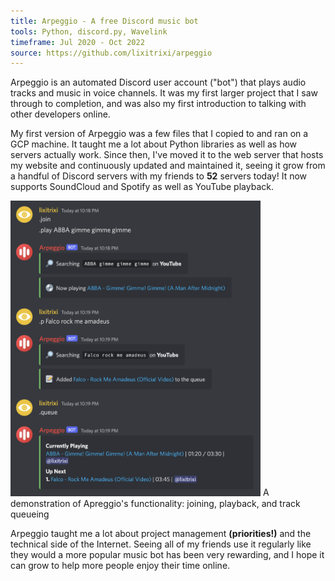 ```yaml
---
title: Arpeggio - A free Discord music bot
tools: Python, discord.py, Wavelink
timeframe: Jul 2020 - Oct 2022
source: https://github.com/lixitrixi/arpeggio
---
```

Arpeggio is an automated Discord user account ("bot") that plays audio tracks and music in voice channels. It was my first larger project that I saw through to completion, and was also my first introduction to talking with other developers online.

My first version of Arpeggio was a few files that I copied to and ran on a GCP machine. It taught me a lot about Python libraries as well as how servers actually work. Since then, I've moved it to the web server that hosts my website and continuously updated and maintained it, seeing it grow from a handful of Discord servers with my friends to <b>52</b> servers today! It now supports SoundCloud and Spotify as well as YouTube playback.

<img src="/assets/img/arpy.png" width="400px">
<cap>A demonstration of Apreggio's functionality: joining, playback, and track queueing</cap>

Arpeggio taught me a lot about project management **(priorities!)** and the technical side of the Internet. Seeing all of my friends use it regularly like they would a more popular music bot has been very rewarding, and I hope it can grow to help more people enjoy their time online.
